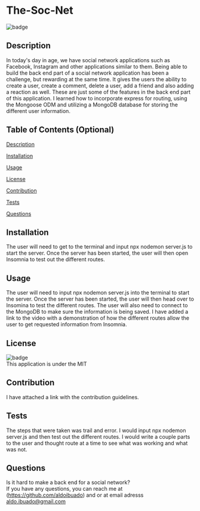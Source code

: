 # The-Soc-Net
  
  ![badge](https://img.shields.io/badge/license-MIT-brightgreen)

  ## Description 
  In today's day in age, we have social network applications such as Facebook, Instagram and other applications similar to them. Being able to build the back end part of a social network application has been a challenge, but rewarding at the same time. It gives the users the ability to create a user, create a comment, delete a user, add a friend and also adding a reaction as well. These are just some of the features in the back end part of this application. I learned how to incorporate express for routing, using the Mongoose ODM and utilizing a MongoDB database for storing the different user information. 

  ## Table of Contents (Optional)
  [Description](#description)

  [Installation](#installation)

  [Usage](#usage)

  [License](#license)

  [Contribution](#contribution)

  [Tests](#tests)

  [Questions](#questions)

  ## Installation
  The user will need to get to the terminal and input npx nodemon server.js to start the server. Once the server has been started, the user will then open Insomnia to test out the different routes.

  ## Usage
  The user will need to input npx nodemon server.js into the terminal to start the server. Once the server has been started, the user will then head over to Insomina to test the different routes. The user will also need to connect to the MongoDB to make sure the information is being saved. I have added a link to the video with a demonstration of how the different routes allow the user to get requested information from Insomnia.

  ## License
  ![badge](https://img.shields.io/badge/license-MIT-brightgreen) <br/>
  This application is under the MIT

  ## Contribution
  I have attached a link with the contribution guidelines.

  ## Tests
  The steps that were taken was trail and error. I would input npx nodemon server.js and then test out the different routes. I would write a couple parts to the user and thought route at a time to see what was working and what was not.

  ## Questions
  Is it hard to make a back end for a social network?
  <br/>
  If you have any questions, you can reach me at (https://github.com/aldoibuado) and or at email adresss aldo.ibuado@gmail.com <br/>
